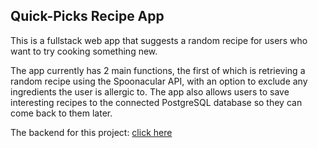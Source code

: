 <h2>Quick-Picks Recipe App</h2>

This is a fullstack web app that suggests a random recipe for users who want to try cooking something new. 

The app currently has 2 main functions, the first of which is retrieving a random recipe using the Spoonacular API, with an option to exclude any ingredients the user is allergic to. The app also allows users to save interesting recipes to the connected PostgreSQL database so they can come back to them later.


The backend for this project: [click here](https://github.com/jeqiu/recipe-app-backend)
